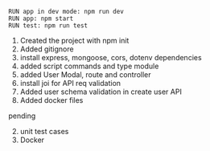 ```
RUN app in dev mode: npm run dev
RUN app: npm start
RUN test: npm run test
```

1. Created the project with npm init
2. Added gitignore
3. install express, mongoose, cors, dotenv dependencies
4. added script commands and type module
5. added User Modal, route and controller
6. install joi for API req validation
7. Added user schema validation in create user API
8. Added docker files

pending

2. unit test cases
3. Docker
